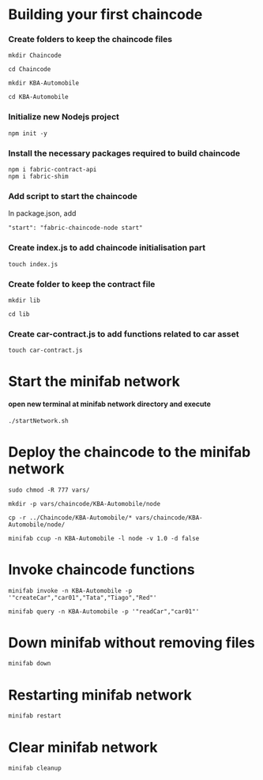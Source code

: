 # Building your first chaincode

### Create folders to keep the chaincode files
```
mkdir Chaincode
```
```
cd Chaincode
```
```
mkdir KBA-Automobile
```

```
cd KBA-Automobile
```

### Initialize new Nodejs project
```
npm init -y
```

### Install the necessary packages required to build chaincode
```
npm i fabric-contract-api
npm i fabric-shim

```

### Add script to start the chaincode
In package.json, add 
```
"start": "fabric-chaincode-node start"
```

### Create index.js to add chaincode initialisation part
```
touch index.js
```

### Create folder to keep the contract file
```
mkdir lib
```
```
cd lib
```

### Create car-contract.js to add functions related to car asset
```
touch car-contract.js
```


# Start the minifab network
#### open new terminal at minifab network directory and execute
```
./startNetwork.sh
```

# Deploy the chaincode to the minifab network

```
sudo chmod -R 777 vars/
```

```
mkdir -p vars/chaincode/KBA-Automobile/node
```

```
cp -r ../Chaincode/KBA-Automobile/* vars/chaincode/KBA-Automobile/node/
```

```
minifab ccup -n KBA-Automobile -l node -v 1.0 -d false
```


# Invoke chaincode functions
```
minifab invoke -n KBA-Automobile -p '"createCar","car01","Tata","Tiago","Red"'
```

```
minifab query -n KBA-Automobile -p '"readCar","car01"'
```

# Down minifab without removing files
```
minifab down
```

# Restarting minifab network
```
minifab restart
```

# Clear minifab network
```
minifab cleanup
```

